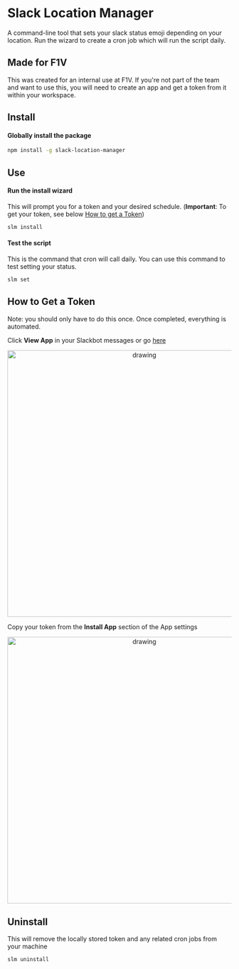 # Slack Location Manager

A command-line tool that sets your slack status emoji depending on your location. Run the wizard to create a cron job which will run the script daily.

## Made for F1V

This was created for an internal use at F1V. If you're not part of the team and want to use this, you will need to create an app and get a token from it within your workspace.

## Install

#### Globally install the package

```bash
npm install -g slack-location-manager
```

## Use

#### Run the install wizard

This will prompt you for a token and your desired schedule. (**Important**: To get your token, see below [How to get a Token](https://github.com/trybick/slack-location-manager#how-to-get-a-token))

```bash
slm install
```

#### Test the script

This is the command that cron will call daily. You can use this command to test setting your status.

```java
slm set
```

## How to Get a Token

Note: you should only have to do this once. Once completed, everything is automated.

Click **View App** in your Slackbot messages or go [here](https://api.slack.com/apps)

<p align="center">
<img src="https://i.imgur.com/oQ6kJdr.png" alt="drawing" width="600"/>
</p>

Copy your token from the **Install App** section of the App settings

<p align="center">
<img src="https://i.imgur.com/tmkqVGs.png" alt="drawing" width="600"/>
</p>

## Uninstall

This will remove the locally stored token and any related cron jobs from your machine

```bash
slm uninstall
```

